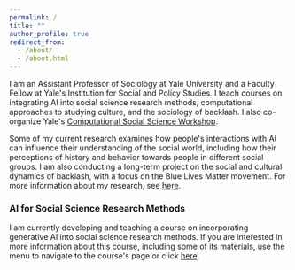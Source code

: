 ```yaml
---
permalink: /
title: ""
author_profile: true
redirect_from: 
  - /about/
  - /about.html
---
```


I am an Assistant Professor of Sociology at Yale University and a Faculty Fellow at Yale's Institution for Social and Policy Studies. I teach courses on integrating AI into social science research methods, computational approaches to studying culture, and the sociology of backlash. I also co-organize Yale's [Computational Social Science Workshop](https://isps.yale.edu/computational-social-science-workshop). 

Some of my current research examines how people's interactions with AI can influence their understanding of the social world, including how their perceptions of history and behavior towards people in different social groups. I am also conducting a long-term project on the social and cultural dynamics of backlash, with a focus on the Blue Lives Matter movement. For more information about my research, see [here](https://dkarell.github.io/research/).

### AI for Social Science Research Methods

I am currently developing and teaching a course on incorporating generative AI into social science research methods. If you are interested in more information about this course, including some of its materials, use the menu to navigate to the course's page or click [here](https://dkarell.github.io/ai_for_social_science_methods/).
